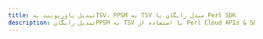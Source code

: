 ---title: تبدیل پاورپوینت بهTSV، PPSM به TSV مبدل رایگان یا Perl SDKdescription: تبدیل رایگانPPSM به TSV با استفاده از Perl Cloud APIs & SDK. همچنین اسناد Microsoft PowerPoint را در Cloud ایجاد، ویرایش و رندر کنید.---